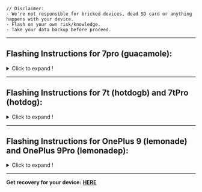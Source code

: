     // Disclaimer:
    - We're not responsible for bricked devices, dead SD card or anything happens with your device.
    - Flash on your own risk/knowledge.
    - Take your data backup before proceed.
--------------------------------------------------------------------------------------------------
## Flashing Instructions for 7pro (guacamole):
<details>
<summary>Click to expand !</summary>


 -Reboot to fastboot & flash recovery in both slot using command:

                                                                                                                  
    fastboot flash boot_a <recovery_filename>.img
    fastboot flash boot_b <recovery_filename>.img

 -Now reboot to recovery & factory reset.

 -Back to recovery main page tap **Apply update** then **Apply from ADB**.

 -Now sideload ROM.zip using command.

                                                                                                                  
    adb sideload <rom_filename>.zip

 -If getting message **Signature verification failed** click **yes**.

 -You'll see process stuck on 47%, Don't worry you'll get **Success** message just wait.

 -Now once again do a **Factory reset** & reboot.
</details>

-------------------------------------------------------------
## Flashing Instructions for 7t (hotdogb) and 7tPro (hotdog):
<details>
<summary>Click to expand !</summary>


 -Reboot to fastboot & flash recovery in both slot using command:

                                                                                                                  
    fastboot flash recovery_a <recovery_filename>.img
    fastboot flash recovery_b <recovery_filename>.img

 -Now reboot to recovery & factory reset.

 -Back to recovery main page tap **Apply update** then **Apply from ADB**.

 -Now sideload ROM.zip using command.

                                                                                                                  
    adb sideload <rom_filename>.zip

 -If getting message **Signature verification failed** click **yes**.

 -You'll see process stuck on 47%, Don't worry you'll get **Success** message just wait.

 -Now once again do a **Factory reset** & reboot.
</details>

-------------------------------------------------------------------------------
## Flashing Instructions for OnePlus 9 (lemonade) and OnePlus 9Pro (lemonadep):
<details>
<summary>Click to expand !</summary>

 -If coming from OOS A12, Downgrade to OOS 11,
 
 -If coming from OOS A11 or any AOSP based A11/A12 ROM then proceed,
 
 -Reboot to fastboot & flash recovery using command:

                                                                                                                  
    fastboot flash boot <recovery_filename>.img

 -Now reboot to recovery & factory reset.

 -Back to recovery main page tap **Apply update** then **Apply from ADB**.

 -Now sideload ROM.zip using command.

                                                                                                                  
    adb sideload <rom_filename>.zip

 -If getting message **Signature verification failed** click **yes**.

 -You'll see process stuck on 47%, Don't worry you'll get **Success** message just wait.

 -Now once again do a **Factory reset** & reboot.
</details>

--------------------------------------------------------------------------------------------------------------------
**Get recovery for your device:** [**HERE**](https://sourceforge.net/projects/my-builds/files/Misc/Project-Xtended/)


